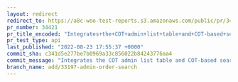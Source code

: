```yaml
---
layout: redirect
redirect_to: https://a8c-woo-test-reports.s3.amazonaws.com/public/pr/34421/api/index.html
pr_number: 34421
pr_title_encoded: "Integrates+the+COT+admin+list+table+and+COT-based+search."
pr_test_type: api
last_published: "2022-08-23 17:55:37 +0000"
commit_sha: c341d5e277be7b0969a33c856022b84243776aa4
commit_message: "Integrates the COT admin list table and COT-based search."
branch_name: add/33197-admin-order-search
---
```

